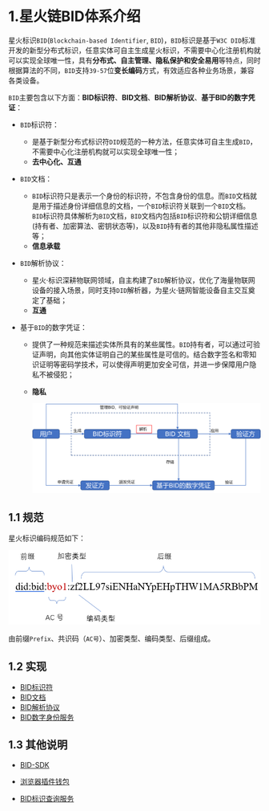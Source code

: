# 1.星火链BID体系介绍

星火标识`BID`(`Blockchain-based Identifier`, `BID`)，`BID`标识是基于`W3C DID`标准开发的新型分布式标识，任意实体可自主生成星火标识，不需要中心化注册机构就可以实现全球唯一性，具有**分布式、自主管理、隐私保护和安全易用**等特点，同时根据算法的不同，`BID`支持`39-57`位**变长编码**方式，有效适应各种业务场景，兼容各类设备。

`BID`主要包含以下方面：**BID标识符**、**BID文档**、**BID解析协议**、**基于BID的数字凭证**：

- `BID`标识符：

  - 是基于新型分布式标识符`DID`规范的一种方法，任意实体可自主生成`BID`，不需要中心化注册机构就可以实现全球唯一性；
  - **去中心化、互通**

- `BID`文档： 

  -  `BID`标识符只是表示一个身份的标识符，不包含身份的信息。而`BID`文档就是用于描述身份详细信息的文档，一个`BID`标识符关联到一个`BID`文档。`BID`标识符具体解析为`BID`文档，`BID`文档内包括`BID`标识符和公钥详细信息(持有者、加密算法、密钥状态等)，以及`BID`持有者的其他非隐私属性描述等；
  -  **信息承载**

- `BID`解析协议：

  -  星火·标识深耕物联网领域，自主构建了`BID`解析协议，优化了海量物联网设备的接入场景，同时支持`DID`解析器，为星火·链网智能设备自主交互奠定了基础；
  -  **互通**

- 基于`BID`的数字凭证：

  - 提供了一种规范来描述实体所具有的某些属性。`BID`持有者，可以通过可验证声明，向其他实体证明自己的某些属性是可信的。结合数字签名和零知识证明等密码学技术，可以使得声明更加安全可信，并进一步保障用户隐私不被侵犯；

  - **隐私**

    <img src="../_static/images/145747023-aa985f24-2ef2-4e08-b7ea-c9fa898dc6ec.png"/>

## 1.1 规范

<span id="bid">星火标识编码规范如下：</span>

<img src="../_static/images/144978971-1e240d08-2569-4777-8c94-21c2681766d7.png"/>

由前缀`Prefix`、共识码（`AC号`）、加密类型、编码类型、后缀组成。

## 1.2 实现

- [BID标识符](https://bif-doc.readthedocs.io/zh_CN/2.0.0/bid/BID%E6%A0%87%E8%AF%86%E7%AC%A6.html)
- [BID文档](https://bif-doc.readthedocs.io/zh_CN/2.0.0/bid/BID%E6%96%87%E6%A1%A3.html)
- [BID解析协议](https://bid-resolution-protocol-doc.readthedocs.io/zh_CN/latest/doc/%E6%98%9F%E7%81%AB%C2%B7%E9%93%BE%E7%BD%91BID%E5%8D%8F%E8%AE%AE.html#id5)
- [BID数字身份服务](https://bif-doc.readthedocs.io/zh_CN/2.0.0/bid/%E6%95%B0%E5%AD%97%E8%BA%AB%E4%BB%BD%E6%9C%8D%E5%8A%A1.html)

## 1.3 其他说明

- [BID-SDK](https://bif-doc.readthedocs.io/zh_CN/2.0.0/bid/BID-SDK.html)

- [浏览器插件钱包](https://bif-doc.readthedocs.io/zh_CN/2.0.0/bid/%E6%B5%8F%E8%A7%88%E5%99%A8%E6%8F%92%E4%BB%B6%E9%92%B1%E5%8C%85.html)

- [BID标识查询服务](https://bif-doc.readthedocs.io/zh_CN/2.0.0/bid/BID%E6%A0%87%E8%AF%86%E6%9F%A5%E8%AF%A2.html)
